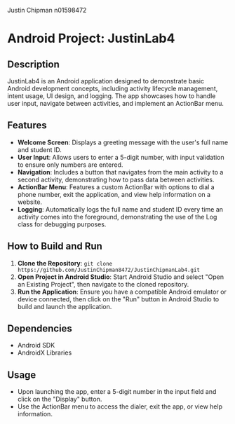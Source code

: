 Justin Chipman n01598472
# Android Project: JustinLab4

## Description

JustinLab4 is an Android application designed to demonstrate basic Android development concepts, including activity lifecycle management, intent usage, UI design, and logging. The app showcases how to handle user input, navigate between activities, and implement an ActionBar menu.

## Features

- **Welcome Screen**: Displays a greeting message with the user's full name and student ID.
- **User Input**: Allows users to enter a 5-digit number, with input validation to ensure only numbers are entered.
- **Navigation**: Includes a button that navigates from the main activity to a second activity, demonstrating how to pass data between activities.
- **ActionBar Menu**: Features a custom ActionBar with options to dial a phone number, exit the application, and view help information on a website.
- **Logging**: Automatically logs the full name and student ID every time an activity comes into the foreground, demonstrating the use of the Log class for debugging purposes.

## How to Build and Run

1. **Clone the Repository**: `git clone https://github.com/JustinChipman8472/JustinChipmanLab4.git`
2. **Open Project in Android Studio**: Start Android Studio and select "Open an Existing Project", then navigate to the cloned repository.
3. **Run the Application**: Ensure you have a compatible Android emulator or device connected, then click on the "Run" button in Android Studio to build and launch the application.

## Dependencies

- Android SDK
- AndroidX Libraries

## Usage

- Upon launching the app, enter a 5-digit number in the input field and click on the "Display" button.
- Use the ActionBar menu to access the dialer, exit the app, or view help information.


